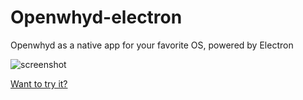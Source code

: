 # Openwhyd-electron

Openwhyd as a native app for your favorite OS, powered by Electron

![screenshot](screenshot.png)

[Want to try it?](https://github.com/openwhyd/openwhyd-electron/releases)
